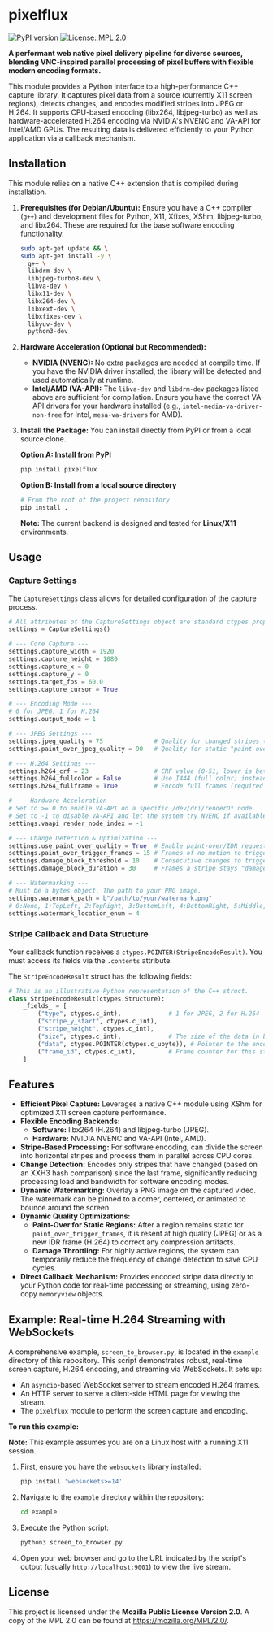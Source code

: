 # pixelflux

[![PyPI version](https://badge.fury.io/py/pixelflux.svg)](https://badge.fury.io/py/pixelflux)
[![License: MPL 2.0](https://img.shields.io/badge/License-MPL%202.0-brightgreen.svg)](https://opensource.org/licenses/MPL-2.0)

**A performant web native pixel delivery pipeline for diverse sources, blending VNC-inspired parallel processing of pixel buffers with flexible modern encoding formats.**

This module provides a Python interface to a high-performance C++ capture library. It captures pixel data from a source (currently X11 screen regions), detects changes, and encodes modified stripes into JPEG or H.264. It supports CPU-based encoding (libx264, libjpeg-turbo) as well as hardware-accelerated H.264 encoding via NVIDIA's NVENC and VA-API for Intel/AMD GPUs. The resulting data is delivered efficiently to your Python application via a callback mechanism.

## Installation

This module relies on a native C++ extension that is compiled during installation.

1.  **Prerequisites (for Debian/Ubuntu):**
    Ensure you have a C++ compiler (`g++`) and development files for Python, X11, Xfixes, XShm, libjpeg-turbo, and libx264. These are required for the base software encoding functionality.

    ```bash
    sudo apt-get update && \
    sudo apt-get install -y \
      g++ \
      libdrm-dev \
      libjpeg-turbo8-dev \
      libva-dev \
      libx11-dev \
      libx264-dev \
      libxext-dev \
      libxfixes-dev \
      libyuv-dev \
      python3-dev
    ```

2.  **Hardware Acceleration (Optional but Recommended):**
    *   **NVIDIA (NVENC):** No extra packages are needed at compile time. If you have the NVIDIA driver installed, the library will be detected and used automatically at runtime.
    *   **Intel/AMD (VA-API):** The `libva-dev` and `libdrm-dev` packages listed above are sufficient for compilation. Ensure you have the correct VA-API drivers for your hardware installed (e.g., `intel-media-va-driver-non-free` for Intel, `mesa-va-drivers` for AMD).

3.  **Install the Package:**
    You can install directly from PyPI or from a local source clone.

    **Option A: Install from PyPI**
    ```bash
    pip install pixelflux
    ```

    **Option B: Install from a local source directory**
    ```bash
    # From the root of the project repository
    pip install .
    ```

    **Note:** The current backend is designed and tested for **Linux/X11** environments.

## Usage

### Capture Settings

The `CaptureSettings` class allows for detailed configuration of the capture process.

```python
# All attributes of the CaptureSettings object are standard ctypes properties.
settings = CaptureSettings()

# --- Core Capture ---
settings.capture_width = 1920
settings.capture_height = 1080
settings.capture_x = 0
settings.capture_y = 0
settings.target_fps = 60.0
settings.capture_cursor = True

# --- Encoding Mode ---
# 0 for JPEG, 1 for H.264
settings.output_mode = 1

# --- JPEG Settings ---
settings.jpeg_quality = 75              # Quality for changed stripes (0-100)
settings.paint_over_jpeg_quality = 90   # Quality for static "paint-over" stripes (0-100)

# --- H.264 Settings ---
settings.h264_crf = 23                  # CRF value (0-51, lower is better quality/higher bitrate)
settings.h264_fullcolor = False         # Use I444 (full color) instead of I420 for software encoding
settings.h264_fullframe = True          # Encode full frames (required for HW accel) instead of just changed stripes

# --- Hardware Acceleration ---
# Set to >= 0 to enable VA-API on a specific /dev/dri/renderD* node.
# Set to -1 to disable VA-API and let the system try NVENC if available.
settings.vaapi_render_node_index = -1

# --- Change Detection & Optimization ---
settings.use_paint_over_quality = True  # Enable paint-over/IDR requests for static regions
settings.paint_over_trigger_frames = 15 # Frames of no motion to trigger paint-over
settings.damage_block_threshold = 10    # Consecutive changes to trigger "damaged" state
settings.damage_block_duration = 30     # Frames a stripe stays "damaged"

# --- Watermarking ---
# Must be a bytes object. The path to your PNG image.
settings.watermark_path = b"/path/to/your/watermark.png" 
# 0:None, 1:TopLeft, 2:TopRight, 3:BottomLeft, 4:BottomRight, 5:Middle, 6:Animated
settings.watermark_location_enum = 4 
```

### Stripe Callback and Data Structure

Your callback function receives a `ctypes.POINTER(StripeEncodeResult)`. You must access its fields via the `.contents` attribute.

The `StripeEncodeResult` struct has the following fields:

```python
# This is an illustrative Python representation of the C++ struct.
class StripeEncodeResult(ctypes.Structure):
    _fields_ = [
        ("type", ctypes.c_int),             # 1 for JPEG, 2 for H.264
        ("stripe_y_start", ctypes.c_int),
        ("stripe_height", ctypes.c_int),
        ("size", ctypes.c_int),             # The size of the data in bytes
        ("data", ctypes.POINTER(ctypes.c_ubyte)), # Pointer to the encoded data
        ("frame_id", ctypes.c_int),         # Frame counter for this stripe
    ]
```

## Features

*   **Efficient Pixel Capture:** Leverages a native C++ module using XShm for optimized X11 screen capture performance.
*   **Flexible Encoding Backends:**
    *   **Software:** libx264 (H.264) and libjpeg-turbo (JPEG).
    *   **Hardware:** NVIDIA NVENC and VA-API (Intel, AMD).
*   **Stripe-Based Processing:** For software encoding, can divide the screen into horizontal stripes and process them in parallel across CPU cores.
*   **Change Detection:** Encodes only stripes that have changed (based on an XXH3 hash comparison) since the last frame, significantly reducing processing load and bandwidth for software encoding modes.
*   **Dynamic Watermarking:** Overlay a PNG image on the captured video. The watermark can be pinned to a corner, centered, or animated to bounce around the screen.
*   **Dynamic Quality Optimizations:**
    *   **Paint-Over for Static Regions:** After a region remains static for `paint_over_trigger_frames`, it is resent at high quality (JPEG) or as a new IDR frame (H.264) to correct any compression artifacts.
    *   **Damage Throttling:** For highly active regions, the system can temporarily reduce the frequency of change detection to save CPU cycles.
*   **Direct Callback Mechanism:** Provides encoded stripe data directly to your Python code for real-time processing or streaming, using zero-copy `memoryview` objects.

## Example: Real-time H.264 Streaming with WebSockets

A comprehensive example, `screen_to_browser.py`, is located in the `example` directory of this repository. This script demonstrates robust, real-time screen capture, H.264 encoding, and streaming via WebSockets. It sets up:

*   An `asyncio`-based WebSocket server to stream encoded H.264 frames.
*   An HTTP server to serve a client-side HTML page for viewing the stream.
*   The `pixelflux` module to perform the screen capture and encoding.

**To run this example:**

**Note:** This example assumes you are on a Linux host with a running X11 session.

1.  First, ensure you have the `websockets` library installed:
    ```bash
    pip install 'websockets>=14'
    ```

2.  Navigate to the `example` directory within the repository:
    ```bash
    cd example
    ```
3.  Execute the Python script:
    ```bash
    python3 screen_to_browser.py
    ```
4.  Open your web browser and go to the URL indicated by the script's output (usually `http://localhost:9001`) to view the live stream.

## License

This project is licensed under the **Mozilla Public License Version 2.0**.
A copy of the MPL 2.0 can be found at https://mozilla.org/MPL/2.0/.
